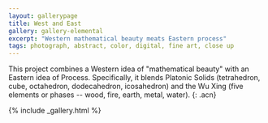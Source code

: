 ```yaml
---
layout: gallerypage
title: West and East
gallery: gallery-elemental
excerpt: "Western mathematical beauty meats Eastern process"
tags: photograph, abstract, color, digital, fine art, close up
---
```


This project combines a Western idea of "mathematical beauty" with an Eastern idea of Process. Specifically, it blends Platonic Solids (tetrahedron, cube, octahedron, dodecahedron, icosahedron) and the Wu Xing (five elements or phases -- wood, fire, earth, metal, water).
{: .acn}

{% include _gallery.html %}

